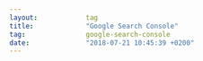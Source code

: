 ```yaml
---
layout:            tag
title:             "Google Search Console"
tag:               google-search-console
date:              "2018-07-21 10:45:39 +0200"
---
```


